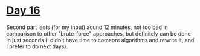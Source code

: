 # [Day 16](https://adventofcode.com/2022/day/16)

Second part lasts (for my input) aound 12 minutes, not too bad in comparison to other "brute-force" approaches, but definitely can be done in just seconds (I didn't have time to comapre algorithms and rewrite it, and I prefer to do next days).
